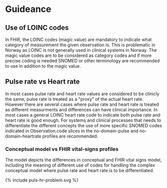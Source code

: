 # Guideance

## Use of LOINC codes

In FHIR, the LOINC codes (magic value) are mandatory to indicate what category of measurement the given observation is. This is problematic in Norway as LOINC is not generally used in clinical systems in Norway. The magic value codes are to be considered as category codes and if more precise coding is needed SNOMED or other terminology are recommended to use in addition to the magic value.

## Pulse rate vs Heart rate

In most cases pulse rate and heart rate values are considered to be clinicly the same, pulse rate is treated as a "proxy" of the actual heart rate. However there are several cases where pulse rate and heart rate is treated as different measurments and differences can have clinical importance. In most cases a general LOINC heart rate code to indicate both pulse rate and heart rate is good enough. For systems and clinical processes that needs to differentiate the different concepts the use of more specific SNOMED codes indicated in Observation.code slices in the no-domain-pulse and no-domain-heartrate profiles are recommended.

### Conceptual model vs FHIR vital-signs profiles

The model depicts the differences in conceptual and FHIR vital signs model, including the meaning of different use of codes for handling the complex conceptual model where pulse rate and heart rate is to be differentiated.

<div>{% include puls-hr-problem.svg %}</div>